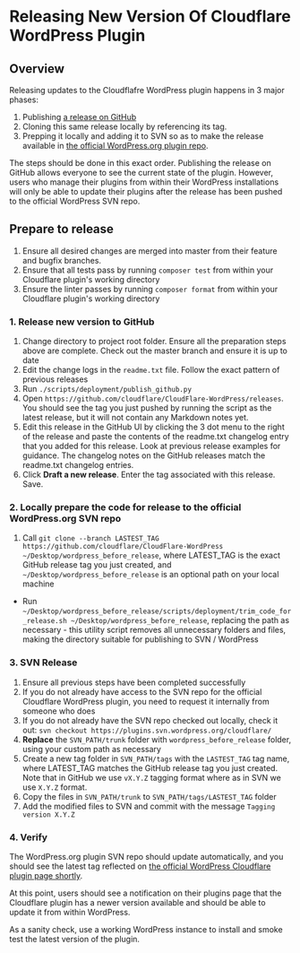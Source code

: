 # Releasing New Version Of Cloudflare WordPress Plugin

## Overview
Releasing updates to the Cloudflafre WordPress plugin happens in 3 major phases: 

1. Publishing [a release on GitHub](https://github.com/cloudflare/Cloudflare-WordPress/releases)
2. Cloning this same release locally by referencing its tag. 
3. Prepping it locally and adding it to SVN so as to make the release available in [the official WordPress.org plugin repo](https://en-gb.wordpress.org/plugins/cloudflare/). 

The steps should be done in this exact order. Publishing the release on GitHub allows everyone to see the current state of the plugin. However, users who manage their plugins from within their WordPress installations will only be able to update their plugins after the release has been pushed to the official WordPress SVN repo. 

## Prepare to release 

1. Ensure all desired changes are merged into master from their feature and bugfix branches. 
2. Ensure that all tests pass by running ```composer test``` from within your Cloudflare plugin's working directory 
3. Ensure the linter passes by running ```composer format``` from within your Cloudflare plugin's working directory 

### 1. Release new version to GitHub

1. Change directory to project root folder. Ensure all the preparation steps above are complete. Check out the master branch and ensure it is up to date
2.  Edit the change logs in the `readme.txt` file. Follow the exact pattern of previous releases
3.  Run `./scripts/deployment/publish_github.py`
4.  Open `https://github.com/cloudflare/CloudFlare-WordPress/releases`. You should see the tag you just pushed by running the script as the latest release, but it will not contain any Markdown notes yet.
5.  Edit this release in the GitHub UI by clicking the 3 dot menu to the right of the release and paste the contents of the readme.txt changelog entry that you added for this release. Look at previous release examples for guidance. The changelog notes on the GitHub releases match the readme.txt changelog entries.
6. Click **Draft a new release**. Enter the tag associated with this release. Save.

### 2. Locally prepare the code for release to the official WordPress.org SVN repo

1. Call `git clone --branch LASTEST_TAG https://github.com/cloudflare/CloudFlare-WordPress ~/Desktop/wordpress_before_release`, where LATEST_TAG is the exact GitHub release tag you just created, and  `~/Desktop/wordpress_before_release` is an optional path on your local machine
- Run `~/Desktop/wordpress_before_release/scripts/deployment/trim_code_for_release.sh ~/Desktop/wordpress_before_release`, replacing the path as necessary - this utility script removes all unnecessary folders and files, making the directory suitable for publishing to SVN / WordPress

### 3. SVN Release

1. Ensure all previous steps have been completed successfully
2. If you do not already have access to the SVN repo for the official Cloudflare WordPress plugin, you need to request it internally from someone who does
3. If you do not already have the SVN repo checked out locally, check it out: ```svn checkout https://plugins.svn.wordpress.org/cloudflare/```
4. **Replace** the `SVN_PATH/trunk` folder with `wordpress_before_release` folder, using your custom path as necessary 
5. Create a new tag folder in `SVN_PATH/tags` with the `LASTEST_TAG` tag name, where LATEST_TAG matches the GitHub release tag you just created. Note that in GitHub we use `vX.Y.Z` tagging format where as in SVN we use `X.Y.Z` format.
6. Copy the files in `SVN_PATH/trunk` to `SVN_PATH/tags/LASTEST_TAG` folder
7. Add the modified files to SVN and commit with the message `Tagging version X.Y.Z`

### 4. Verify 

The WordPress.org plugin SVN repo should update automatically, and you should see the latest tag reflected on [the official WordPress Cloudflare plugin page shortly](https://en-gb.wordpress.org/plugins/cloudflare/).

At this point, users should see a notification on their plugins page that the Cloudflare plugin has a newer version available and should be able to update it from within WordPress. 

As a sanity check, use a working WordPress instance to install and smoke test the latest version of the plugin.
